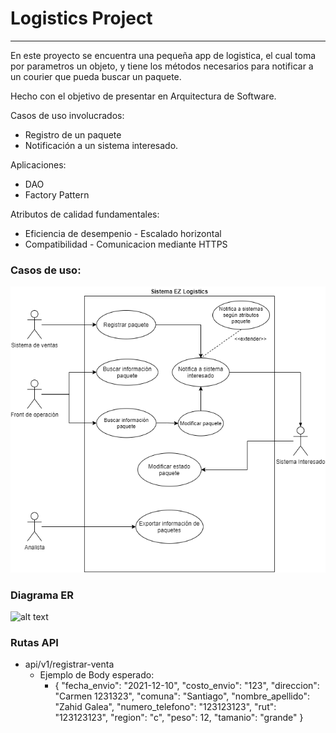 # Logistics Project

----


En este proyecto se encuentra una pequeña app de logistica, el cual toma por parametros un objeto, y tiene los métodos
necesarios para notificar a un courier que pueda buscar un paquete.

Hecho con el objetivo de presentar en Arquitectura de Software.

Casos de uso involucrados:

* Registro de un paquete
* Notificación a un sistema interesado.

Aplicaciones:

* DAO
* Factory Pattern

Atributos de calidad fundamentales:

* Eficiencia de desempenio - Escalado horizontal
* Compatibilidad - Comunicacion mediante HTTPS

### Casos de uso:

![alt text](img/Casos%20de%20uso.drawio.png)

### Diagrama ER

![alt text](img/CLIENTE.png)


### Rutas API

* api/v1/registrar-venta
  * Ejemplo de Body esperado:
    * {
      "fecha_envio": "2021-12-10",
      "costo_envio": "123",
      "direccion": "Carmen 1231323",
      "comuna": "Santiago",
      "nombre_apellido": "Zahid Galea",
      "numero_telefono": "123123123",
      "rut": "123123123",
      "region": "c",
      "peso": 12,
      "tamanio": "grande"
      }